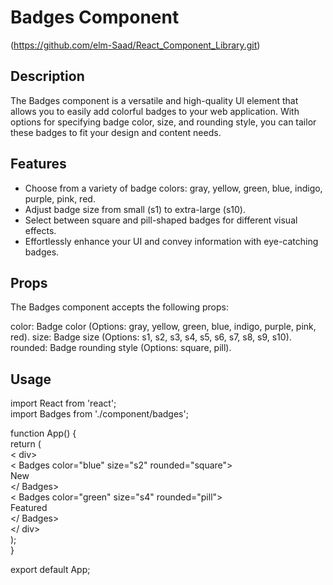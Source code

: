 # Badges Component

(https://github.com/elm-Saad/React_Component_Library.git)

## Description

The Badges component is a versatile and high-quality UI element that allows you to easily add colorful badges to your web application. With options for specifying badge color, size, and rounding style, you can tailor these badges to fit your design and content needs.

## Features

- Choose from a variety of badge colors: gray, yellow, green, blue, indigo, purple, pink, red.
- Adjust badge size from small (s1) to extra-large (s10).
- Select between square and pill-shaped badges for different visual effects.
- Effortlessly enhance your UI and convey information with eye-catching badges.

## Props
The Badges component accepts the following props:

color: Badge color (Options: gray, yellow, green, blue, indigo, purple, pink, red).
size: Badge size (Options: s1, s2, s3, s4, s5, s6, s7, s8, s9, s10).
rounded: Badge rounding style (Options: square, pill).

## Usage

import React from 'react';<br/>
import Badges from './component/badges';<br/>

function App() {<br/>
  return (<br/>
    < div><br/>
      < Badges color="blue" size="s2" rounded="square"><br/>
        New<br/>
      </ Badges><br/>
      < Badges color="green" size="s4" rounded="pill"><br/>
        Featured<br/>
      </ Badges><br/>
    </ div><br/>
  );<br/>
}<br/>

export default App;<br/>

